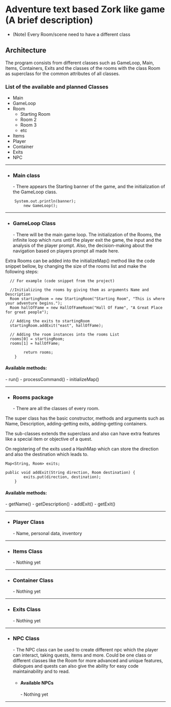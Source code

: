 # Adventure text based Zork like game (A brief description)

- (Note) Every Room/scene need to have a different class 

## Architecture
The program consists from different classes such as GameLoop, Main, Items, Containers, Exits and the classes of the
rooms with the class Room as superclass for the common attributes of all classes.

### List of the available and planned Classes
- Main
- GameLoop
- Room
   - Starting Room
   - Room 2
   - Room 3
   - etc
- Items
- Player
- Container
- Exits
- NPC

<hr>

- <h3>Main class </h3>
  - There appears the Starting banner of the game, and the initialization of the GameLoop class.
```
    System.out.println(banner);
        new GameLoop();
```

<hr>

- <h3>GameLoop Class</h3>
  - There will be the main game loop. The initialization of the Rooms, the infinite loop which runs until
    the player exit the game, the input and the analysis of the player prompt. Also, the decision-making
    about the navigation based on players prompt all made here.
    
Extra Rooms can be added into the initializeMap() method like the code snippet bellow, by changing
the size of the rooms list and make the following steps:
```
  // For example (code snippet from the project)
  
  //Initializing the rooms by giving them as arguments Name and Description
  Room startingRoom = new StartingRoom("Starting Room", "This is where your adventure begins.");
  Room hallOfFame = new HallOfFameRoom("Hall Of Fame", "A Great Place for great people");

  // Adding the exits to startingRoom
  startingRoom.addExit("east", hallOfFame);

  // Adding the room instances into the rooms List
  rooms[0] = startingRoom;
  rooms[1] = hallOfFame;

        return rooms;
    }
```
<h4>Available methods:</h4>
- run()
- processCommand()
- initializeMap()

<hr>

- <h3>Rooms package</h3>
  - There are all the classes of every room.
    
The super class has the basic constructor, methods and arguments such as Name, Description, 
adding-getting exits, adding-getting containers.

The sub-classes extends the superclass and also can have extra features like a special item or objective
of a quest.

On registering of the exits used a HashMap which can store the direction and also the destination which leads to.
```
Map<String, Room> exits;

public void addExit(String direction, Room destination) {
        exits.put(direction, destination);
    }
```
<h4>Available methods:</h4>
- getName()
- getDescription()
- addExit()
- getExit()
    
<hr>

- <h3>Player Class</h3>
  - Name, personal data, inventory
    
<hr>

- <h3>Items Class</h3>
  - Nothing yet

<hr>

- <h3>Container Class</h3>
    - Nothing yet

<hr>

- <h3>Exits Class</h3>
    - Nothing yet

<hr>

- <h3>NPC Class</h3>
    - The NPC class can be used to create different npc which the player can interact, taking quests, 
      items and more. Could be one class or different classes like the Room for more advanced and unique features, dialogues and quests
      can also give the ability for easy code maintainability and to read.
      
    - <h4>Available NPCs</h4>
      - Nothing yet

<hr>
